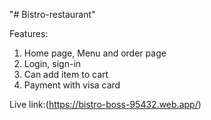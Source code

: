 "# Bistro-restaurant" 

Features:
1. Home page, Menu and order page
2. Login, sign-in
3. Can add item to cart
4. Payment with visa card

Live link:(https://bistro-boss-95432.web.app/)
